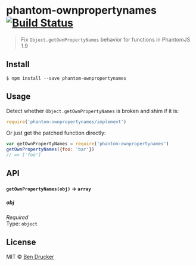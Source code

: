 # phantom-ownpropertynames [![Build Status](https://travis-ci.org/bendrucker/phantom-ownpropertynames.svg?branch=master)](https://travis-ci.org/bendrucker/phantom-ownpropertynames)

> Fix `Object.getOwnPropertyNames` behavior for functions in PhantomJS 1.9


## Install

```
$ npm install --save phantom-ownpropertynames
```

## Usage

Detect whether `Object.getOwnPropertyNames` is broken and shim if it is:

```js
require('phantom-ownpropertynames/implement')
```

Or just get the patched function directly:

```js
var getOwnPropertyNames = require('phantom-ownpropertynames')
getOwnPropertyNames({foo: 'bar'})
// => ['foo']
```

## API

#### `getOwnPropertyNames(obj)` -> `array`

##### obj

*Required*  
Type: `object`

## License

MIT © [Ben Drucker](http://bendrucker.me)

